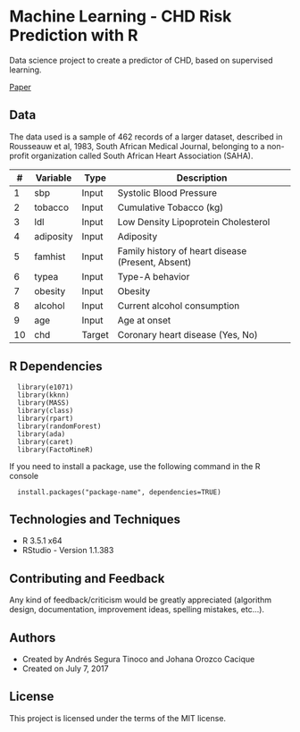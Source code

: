 # Machine Learning - CHD Risk Prediction with R
Data science project to create a predictor of CHD, based on supervised learning.

<a href="https://github.com/ansegura7/ML_CHD_Prediction/blob/master/paper/CHD_Prediction_using_ML_techniques.pdf" target="_blank">Paper</a>

## Data
The data used is a sample of 462 records of a larger dataset, described in Rousseauw et al, 1983, South African Medical Journal, belonging to a non-profit organization called South African Heart Association (SAHA).

| # | Variable  | Type  |  Description |
|---|---|---|---|
| 1 | sbp | Input | Systolic Blood Pressure |
| 2 | tobacco | Input | Cumulative Tobacco (kg) |
| 3 | ldl | Input | Low Density Lipoprotein Cholesterol |
| 4 | adiposity | Input | Adiposity |
| 5 | famhist | Input | Family history of heart disease (Present, Absent) |
| 6 | typea | Input | Type-A behavior |
| 7 | obesity | Input | Obesity |
| 8 | alcohol | Input | Current alcohol consumption |
| 9 | age | Input | Age at onset |
| 10 | chd | Target | Coronary heart disease (Yes, No) |

## R Dependencies
```{r }
  library(e1071)
  library(kknn)
  library(MASS)
  library(class)
  library(rpart)
  library(randomForest)
  library(ada)
  library(caret)
  library(FactoMineR)
```

If you need to install a package, use the following command in the R console
```{r }
  install.packages("package-name", dependencies=TRUE)
```

## Technologies and Techniques
- R 3.5.1 x64
- RStudio - Version 1.1.383

## Contributing and Feedback
Any kind of feedback/criticism would be greatly appreciated (algorithm design, documentation, improvement ideas, spelling mistakes, etc...).

## Authors
- Created by Andrés Segura Tinoco and Johana Orozco Cacique
- Created on July 7, 2017

## License
This project is licensed under the terms of the MIT license.
